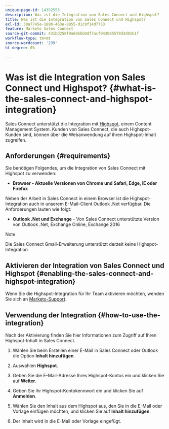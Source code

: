 ```yaml
---
unique-page-id: 14352553
description: Was ist die Integration von Sales Connect und Highspot? - Marketo-Dokumente - Produktdokumentation
title: Was ist die Integration von Sales Connect und Highspot?
exl-id: 30a7745e-169b-463e-8855-d1c9f14d7753
feature: Marketo Sales Connect
source-git-commit: 431bd258f9a68bbb9df7acf043085578d3d91b1f
workflow-type: tm+mt
source-wordcount: '239'
ht-degree: 0%

---
```


# Was ist die Integration von Sales Connect und Highspot? {#what-is-the-sales-connect-and-highspot-integration}

Sales Connect unterstützt die Integration mit [Highspot](https://www.highspot.com/), einem Content Management System. Kunden von Sales Connect, die auch Highspot-Kunden sind, können über die Webanwendung auf ihren Highspot-Inhalt zugreifen.

## Anforderungen {#requirements}

Sie benötigen Folgendes, um die Integration von Sales Connect mit Highspot zu verwenden:

* **Browser - Aktuelle Versionen von Chrome und Safari, Edge, IE oder Firefox**

Neben der Arbeit in Sales Connect in einem Browser ist die Highspot-Integration auch in unserem E-Mail-Client Outlook .Net verfügbar. Die Anforderungen lauten wie folgt:

* **Outlook .Net und Exchange** - Von Sales Connect unterstützte Version von Outlook .Net, Exchange Online, Exchange 2016

>[!NOTE]
>
>Die Sales Connect Gmail-Erweiterung unterstützt derzeit keine Highspot-Integration

## Aktivieren der Integration von Sales Connect und Highspot {#enabling-the-sales-connect-and-highspot-integration}

Wenn Sie die Highspot-Integration für Ihr Team aktivieren möchten, wenden Sie sich an [Marketo-Support](https://nation.marketo.com/t5/Support/ct-p/Support#).

## Verwendung der Integration {#how-to-use-the-integration}

Nach der Aktivierung finden Sie hier Informationen zum Zugriff auf Ihren Highspot-Inhalt in Sales Connect.

1. Wählen Sie beim Erstellen einer E-Mail in Sales Connect oder Outlook die Option **Inhalt hinzufügen**.

1. Auswählen **Highspot**.

1. Geben Sie die E-Mail-Adresse Ihres Highspot-Kontos ein und klicken Sie auf **Weiter**.

1. Geben Sie Ihr Highspot-Kontokennwort ein und klicken Sie auf **Anmelden**.

1. Wählen Sie den Inhalt aus dem Highspot aus, den Sie in die E-Mail oder Vorlage einfügen möchten, und klicken Sie auf **Inhalt hinzufügen**.

1. Der Inhalt wird in die E-Mail oder Vorlage eingefügt.
